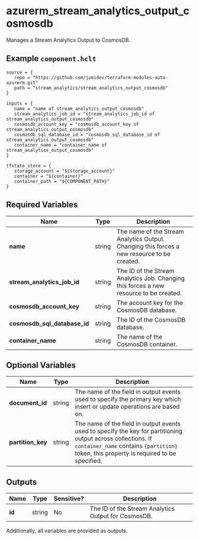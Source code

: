 # azurerm_stream_analytics_output_cosmosdb

Manages a Stream Analytics Output to CosmosDB.

## Example `component.hclt`

```hcl
source = {
   repo = "https://github.com/jumidev/terraform-modules-auto-azurerm.git" 
   path = "stream_analytics/stream_analytics_output_cosmosdb" 
}

inputs = {
   name = "name of stream_analytics_output_cosmosdb" 
   stream_analytics_job_id = "stream_analytics_job_id of stream_analytics_output_cosmosdb" 
   cosmosdb_account_key = "cosmosdb_account_key of stream_analytics_output_cosmosdb" 
   cosmosdb_sql_database_id = "cosmosdb_sql_database_id of stream_analytics_output_cosmosdb" 
   container_name = "container_name of stream_analytics_output_cosmosdb" 
}

tfstate_store = {
   storage_account = "${storage_account}" 
   container = "${container}" 
   container_path = "${COMPONENT_PATH}" 
}

```

## Required Variables

| Name | Type |  Description |
| ---- | --------- |  ----------- |
| **name** | string |  The name of the Stream Analytics Output. Changing this forces a new resource to be created. | 
| **stream_analytics_job_id** | string |  The ID of the Stream Analytics Job. Changing this forces a new resource to be created. | 
| **cosmosdb_account_key** | string |  The account key for the CosmosDB database. | 
| **cosmosdb_sql_database_id** | string |  The ID of the CosmosDB database. | 
| **container_name** | string |  The name of the CosmosDB container. | 

## Optional Variables

| Name | Type |  Description |
| ---- | --------- |  ----------- |
| **document_id** | string |  The name of the field in output events used to specify the primary key which insert or update operations are based on. | 
| **partition_key** | string |  The name of the field in output events used to specify the key for partitioning output across collections. If `container_name` contains `{partition}` token, this property is required to be specified. | 



## Outputs

| Name | Type | Sensitive? | Description |
| ---- | ---- | --------- | --------- |
| **id** | string | No  | The ID of the Stream Analytics Output for CosmosDB. | 

Additionally, all variables are provided as outputs.

